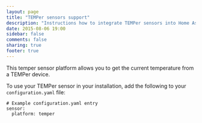 ```yaml
---
layout: page
title: "TEMPer sensors support"
description: "Instructions how to integrate TEMPer sensors into Home Assistant."
date: 2015-08-06 19:00
sidebar: false
comments: false
sharing: true
footer: true
---
```


This temper sensor platform allows you to get the current temperature from a TEMPer device.

To use your TEMPer sensor in your installation, add the following to your `configuration.yaml` file:

```
# Example configuration.yaml entry
sensor:
  platform: temper
```
